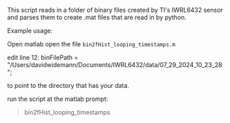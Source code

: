 This script reads in a folder of binary files created by TI's IWRL6432 sensor and parses them to create
.mat files that are read in by python.

Example usage:

Open matlab
open the file `bin2fHist_looping_timestamps.m`

edit line 12:
binFilePath = "/Users/davidwidemann/Documents/IWRL6432/data/07_29_2024_10_23_28";
 
to point to the directory that has your data. 

run the script at the matlab prompt:

> bin2fHist_looping_timestamps